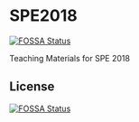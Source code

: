 # SPE2018
[![FOSSA Status](https://app.fossa.io/api/projects/git%2Bgithub.com%2Fdrslock%2FSPE2018.svg?type=shield)](https://app.fossa.io/projects/git%2Bgithub.com%2Fdrslock%2FSPE2018?ref=badge_shield)

Teaching Materials for SPE 2018


## License
[![FOSSA Status](https://app.fossa.io/api/projects/git%2Bgithub.com%2Fdrslock%2FSPE2018.svg?type=large)](https://app.fossa.io/projects/git%2Bgithub.com%2Fdrslock%2FSPE2018?ref=badge_large)